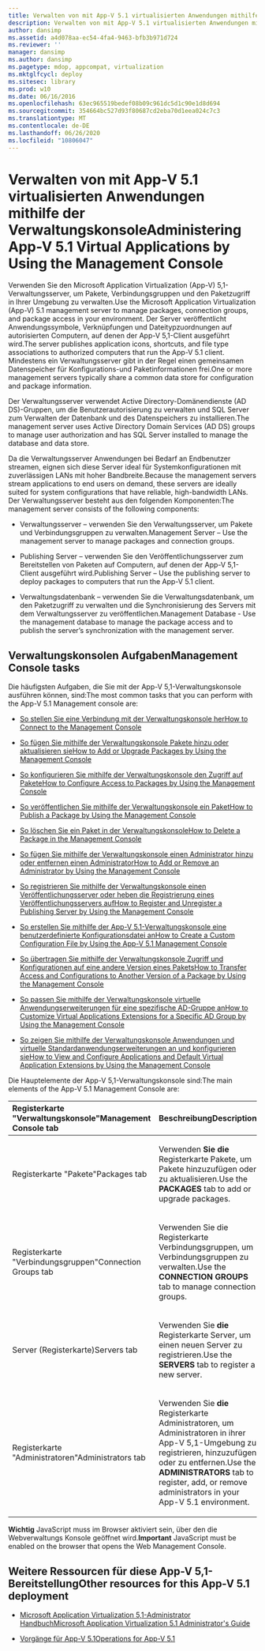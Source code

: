 ```yaml
---
title: Verwalten von mit App-V 5.1 virtualisierten Anwendungen mithilfe der Verwaltungskonsole
description: Verwalten von mit App-V 5.1 virtualisierten Anwendungen mithilfe der Verwaltungskonsole
author: dansimp
ms.assetid: a4d078aa-ec54-4fa4-9463-bfb3b971d724
ms.reviewer: ''
manager: dansimp
ms.author: dansimp
ms.pagetype: mdop, appcompat, virtualization
ms.mktglfcycl: deploy
ms.sitesec: library
ms.prod: w10
ms.date: 06/16/2016
ms.openlocfilehash: 63ec965519bedef08b09c961dc5d1c90e1d8d694
ms.sourcegitcommit: 354664bc527d93f80687cd2eba70d1eea024c7c3
ms.translationtype: MT
ms.contentlocale: de-DE
ms.lasthandoff: 06/26/2020
ms.locfileid: "10806047"
---
```

# <span data-ttu-id="6db66-103">Verwalten von mit App-V 5.1 virtualisierten Anwendungen mithilfe der Verwaltungskonsole</span><span class="sxs-lookup"><span data-stu-id="6db66-103">Administering App-V 5.1 Virtual Applications by Using the Management Console</span></span>


<span data-ttu-id="6db66-104">Verwenden Sie den Microsoft Application Virtualization (App-V) 5,1-Verwaltungsserver, um Pakete, Verbindungsgruppen und den Paketzugriff in Ihrer Umgebung zu verwalten.</span><span class="sxs-lookup"><span data-stu-id="6db66-104">Use the Microsoft Application Virtualization (App-V) 5.1 management server to manage packages, connection groups, and package access in your environment.</span></span> <span data-ttu-id="6db66-105">Der Server veröffentlicht Anwendungssymbole, Verknüpfungen und Dateitypzuordnungen auf autorisierten Computern, auf denen der App-V 5,1-Client ausgeführt wird.</span><span class="sxs-lookup"><span data-stu-id="6db66-105">The server publishes application icons, shortcuts, and file type associations to authorized computers that run the App-V 5.1 client.</span></span> <span data-ttu-id="6db66-106">Mindestens ein Verwaltungsserver gibt in der Regel einen gemeinsamen Datenspeicher für Konfigurations-und Paketinformationen frei.</span><span class="sxs-lookup"><span data-stu-id="6db66-106">One or more management servers typically share a common data store for configuration and package information.</span></span>

<span data-ttu-id="6db66-107">Der Verwaltungsserver verwendet Active Directory-Domänendienste (AD DS)-Gruppen, um die Benutzerautorisierung zu verwalten und SQL Server zum Verwalten der Datenbank und des Datenspeichers zu installieren.</span><span class="sxs-lookup"><span data-stu-id="6db66-107">The management server uses Active Directory Domain Services (AD DS) groups to manage user authorization and has SQL Server installed to manage the database and data store.</span></span>

<span data-ttu-id="6db66-108">Da die Verwaltungsserver Anwendungen bei Bedarf an Endbenutzer streamen, eignen sich diese Server ideal für Systemkonfigurationen mit zuverlässigen LANs mit hoher Bandbreite.</span><span class="sxs-lookup"><span data-stu-id="6db66-108">Because the management servers stream applications to end users on demand, these servers are ideally suited for system configurations that have reliable, high-bandwidth LANs.</span></span> <span data-ttu-id="6db66-109">Der Verwaltungsserver besteht aus den folgenden Komponenten:</span><span class="sxs-lookup"><span data-stu-id="6db66-109">The management server consists of the following components:</span></span>

-   <span data-ttu-id="6db66-110">Verwaltungsserver – verwenden Sie den Verwaltungsserver, um Pakete und Verbindungsgruppen zu verwalten.</span><span class="sxs-lookup"><span data-stu-id="6db66-110">Management Server – Use the management server to manage packages and connection groups.</span></span>

-   <span data-ttu-id="6db66-111">Publishing Server – verwenden Sie den Veröffentlichungsserver zum Bereitstellen von Paketen auf Computern, auf denen der App-V 5,1-Client ausgeführt wird.</span><span class="sxs-lookup"><span data-stu-id="6db66-111">Publishing Server – Use the publishing server to deploy packages to computers that run the App-V 5.1 client.</span></span>

-   <span data-ttu-id="6db66-112">Verwaltungsdatenbank – verwenden Sie die Verwaltungsdatenbank, um den Paketzugriff zu verwalten und die Synchronisierung des Servers mit dem Verwaltungsserver zu veröffentlichen.</span><span class="sxs-lookup"><span data-stu-id="6db66-112">Management Database - Use the management database to manage the package access and to publish the server’s synchronization with the management server.</span></span>

## <span data-ttu-id="6db66-113">Verwaltungskonsolen Aufgaben</span><span class="sxs-lookup"><span data-stu-id="6db66-113">Management Console tasks</span></span>


<span data-ttu-id="6db66-114">Die häufigsten Aufgaben, die Sie mit der App-V 5,1-Verwaltungskonsole ausführen können, sind:</span><span class="sxs-lookup"><span data-stu-id="6db66-114">The most common tasks that you can perform with the App-V 5.1 Management console are:</span></span>

-   [<span data-ttu-id="6db66-115">So stellen Sie eine Verbindung mit der Verwaltungskonsole her</span><span class="sxs-lookup"><span data-stu-id="6db66-115">How to Connect to the Management Console</span></span>](how-to-connect-to-the-management-console-51.md)

-   [<span data-ttu-id="6db66-116">So fügen Sie mithilfe der Verwaltungskonsole Pakete hinzu oder aktualisieren sie</span><span class="sxs-lookup"><span data-stu-id="6db66-116">How to Add or Upgrade Packages by Using the Management Console</span></span>](how-to-add-or-upgrade-packages-by-using-the-management-console-51-gb18030.md)

-   [<span data-ttu-id="6db66-117">So konfigurieren Sie mithilfe der Verwaltungskonsole den Zugriff auf Pakete</span><span class="sxs-lookup"><span data-stu-id="6db66-117">How to Configure Access to Packages by Using the Management Console</span></span>](how-to-configure-access-to-packages-by-using-the-management-console-51.md)

-   [<span data-ttu-id="6db66-118">So veröffentlichen Sie mithilfe der Verwaltungskonsole ein Paket</span><span class="sxs-lookup"><span data-stu-id="6db66-118">How to Publish a Package by Using the Management Console</span></span>](how-to-publish-a-package-by-using-the-management-console-51.md)

-   [<span data-ttu-id="6db66-119">So löschen Sie ein Paket in der Verwaltungskonsole</span><span class="sxs-lookup"><span data-stu-id="6db66-119">How to Delete a Package in the Management Console</span></span>](how-to-delete-a-package-in-the-management-console-51.md)

-   [<span data-ttu-id="6db66-120">So fügen Sie mithilfe der Verwaltungskonsole einen Administrator hinzu oder entfernen einen Administrator</span><span class="sxs-lookup"><span data-stu-id="6db66-120">How to Add or Remove an Administrator by Using the Management Console</span></span>](how-to-add-or-remove-an-administrator-by-using-the-management-console51.md)

-   [<span data-ttu-id="6db66-121">So registrieren Sie mithilfe der Verwaltungskonsole einen Veröffentlichungsserver oder heben die Registrierung eines Veröffentlichungsservers auf</span><span class="sxs-lookup"><span data-stu-id="6db66-121">How to Register and Unregister a Publishing Server by Using the Management Console</span></span>](how-to-register-and-unregister-a-publishing-server-by-using-the-management-console51.md)

-   [<span data-ttu-id="6db66-122">So erstellen Sie mithilfe der App-V 5.1-Verwaltungskonsole eine benutzerdefinierte Konfigurationsdatei an</span><span class="sxs-lookup"><span data-stu-id="6db66-122">How to Create a Custom Configuration File by Using the App-V 5.1 Management Console</span></span>](how-to-create-a-custom-configuration-file-by-using-the-app-v-51-management-console.md)

-   [<span data-ttu-id="6db66-123">So übertragen Sie mithilfe der Verwaltungskonsole Zugriff und Konfigurationen auf eine andere Version eines Pakets</span><span class="sxs-lookup"><span data-stu-id="6db66-123">How to Transfer Access and Configurations to Another Version of a Package by Using the Management Console</span></span>](how-to-transfer-access-and-configurations-to-another-version-of-a-package-by-using-the-management-console51.md)

-   [<span data-ttu-id="6db66-124">So passen Sie mithilfe der Verwaltungskonsole virtuelle Anwendungserweiterungen für eine spezifische AD-Gruppe an</span><span class="sxs-lookup"><span data-stu-id="6db66-124">How to Customize Virtual Applications Extensions for a Specific AD Group by Using the Management Console</span></span>](how-to-customize-virtual-applications-extensions-for-a-specific-ad-group-by-using-the-management-console51.md)

-   [<span data-ttu-id="6db66-125">So zeigen Sie mithilfe der Verwaltungskonsole Anwendungen und virtuelle Standardanwendungserweiterungen an und konfigurieren sie</span><span class="sxs-lookup"><span data-stu-id="6db66-125">How to View and Configure Applications and Default Virtual Application Extensions by Using the Management Console</span></span>](how-to-view-and-configure-applications-and-default-virtual-application-extensions-by-using-the-management-console-beta.md)

<span data-ttu-id="6db66-126">Die Hauptelemente der App-V 5,1-Verwaltungskonsole sind:</span><span class="sxs-lookup"><span data-stu-id="6db66-126">The main elements of the App-V 5.1 Management Console are:</span></span>

<table>
<colgroup>
<col width="50%" />
<col width="50%" />
</colgroup>
<thead>
<tr class="header">
<th align="left"><span data-ttu-id="6db66-127">Registerkarte "Verwaltungskonsole"</span><span class="sxs-lookup"><span data-stu-id="6db66-127">Management Console tab</span></span></th>
<th align="left"><span data-ttu-id="6db66-128">Beschreibung</span><span class="sxs-lookup"><span data-stu-id="6db66-128">Description</span></span></th>
</tr>
</thead>
<tbody>
<tr class="odd">
<td align="left"><p><span data-ttu-id="6db66-129">Registerkarte "Pakete"</span><span class="sxs-lookup"><span data-stu-id="6db66-129">Packages tab</span></span></p></td>
<td align="left"><p><span data-ttu-id="6db66-130">Verwenden <strong> Sie die </strong> Registerkarte Pakete, um Pakete hinzuzufügen oder zu aktualisieren.</span><span class="sxs-lookup"><span data-stu-id="6db66-130">Use the <strong>PACKAGES</strong> tab to add or upgrade packages.</span></span></p></td>
</tr>
<tr class="even">
<td align="left"><p><span data-ttu-id="6db66-131">Registerkarte "Verbindungsgruppen"</span><span class="sxs-lookup"><span data-stu-id="6db66-131">Connection Groups tab</span></span></p></td>
<td align="left"><p><span data-ttu-id="6db66-132">Verwenden Sie die <strong> </strong> Registerkarte Verbindungsgruppen, um Verbindungsgruppen zu verwalten.</span><span class="sxs-lookup"><span data-stu-id="6db66-132">Use the <strong>CONNECTION GROUPS</strong> tab to manage connection groups.</span></span></p></td>
</tr>
<tr class="odd">
<td align="left"><p><span data-ttu-id="6db66-133">Server (Registerkarte)</span><span class="sxs-lookup"><span data-stu-id="6db66-133">Servers tab</span></span></p></td>
<td align="left"><p><span data-ttu-id="6db66-134">Verwenden Sie <strong> die </strong> Registerkarte Server, um einen neuen Server zu registrieren.</span><span class="sxs-lookup"><span data-stu-id="6db66-134">Use the <strong>SERVERS</strong> tab to register a new server.</span></span></p></td>
</tr>
<tr class="even">
<td align="left"><p><span data-ttu-id="6db66-135">Registerkarte "Administratoren"</span><span class="sxs-lookup"><span data-stu-id="6db66-135">Administrators tab</span></span></p></td>
<td align="left"><p><span data-ttu-id="6db66-136">Verwenden Sie <strong> die </strong> Registerkarte Administratoren, um Administratoren in ihrer App-V 5,1-Umgebung zu registrieren, hinzuzufügen oder zu entfernen.</span><span class="sxs-lookup"><span data-stu-id="6db66-136">Use the <strong>ADMINISTRATORS</strong> tab to register, add, or remove administrators in your App-V 5.1 environment.</span></span></p></td>
</tr>
</tbody>
</table>

 

<span data-ttu-id="6db66-137">**Wichtig**  JavaScript muss im Browser aktiviert sein, über den die Webverwaltungs Konsole geöffnet wird.</span><span class="sxs-lookup"><span data-stu-id="6db66-137">**Important** JavaScript must be enabled on the browser that opens the Web Management Console.</span></span>

 






## <a href="" id="other-resources-for-this-app-v-5-1-deployment-"></a><span data-ttu-id="6db66-138">Weitere Ressourcen für diese App-V 5,1-Bereitstellung</span><span class="sxs-lookup"><span data-stu-id="6db66-138">Other resources for this App-V 5.1 deployment</span></span>


-   [<span data-ttu-id="6db66-139">Microsoft Application Virtualization 5,1-Administrator Handbuch</span><span class="sxs-lookup"><span data-stu-id="6db66-139">Microsoft Application Virtualization 5.1 Administrator's Guide</span></span>](microsoft-application-virtualization-51-administrators-guide.md)

-   [<span data-ttu-id="6db66-140">Vorgänge für App-V 5.1</span><span class="sxs-lookup"><span data-stu-id="6db66-140">Operations for App-V 5.1</span></span>](operations-for-app-v-51.md)

 

 






